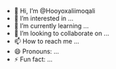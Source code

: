 - 👋 Hi, I’m @Hooyoxaliimoqali
- 👀 I’m interested in ...
- 🌱 I’m currently learning ...
- 💞️ I’m looking to collaborate on ...
- 📫 How to reach me ...
- 😄 Pronouns: ...
- ⚡ Fun fact: ...

<!---
Hooyoxaliimoqali/Hooyoxaliimoqali is a ✨ special ✨ repository because its `README.md` (this file) appears on your GitHub profile.
You can click the Preview link to take a look at your changes.
--->
